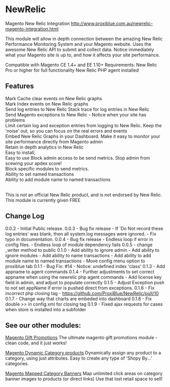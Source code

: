 NewRelic
========

Magento New Relic Integration
http://www.proxiblue.com.au/newrelic-magento-integration.html

This module will allow in depth connection between the amazing New Relic Performance Monitoring System and your Magento website. 
Uses the awesome New Relic API to submit and collect data.
Notice immediately what your Magento site is up to, and how it affects your site performance.

Compatible with Magento CE 1.4+ and EE 1.10+
Requirements:
New Relic Pro or higher for full functionality
New Relic PHP agent installed

Features
--------
Mark Cache clear events on New Relic graphs <br/>
Mark Index events on New Relic graphs <br/>
Send log entries to New Relic Stack trace for log entries in New Relic <br/>
Send Magento exceptions to New Relic - Notice when your site has problems <br/>
Limit certain log and exception entries from logging to New Relic. Keep the 'noise' out, so you can focus on the real errors and events <br/>
Embed New Relic Graphs in your Dashboard. Make it easy to monitor your site performance directly from Magento admin <br/>
Retain in depth analytics in New Relic <br/>
Easy to install, <br/>
Easy to use Block admin access to be send metrics. Stop admin from scewing your apdex score! <br/>
Block specific modules to send metrics. <br/>
Ability to set named transactions <br/>
Ability to add module name to named transactions</br>
<br/>

This is not an official New Relic product, and is not endorsed by New Relic. This module is currently given FREE
</br>

Change Log
----------
0.0.2 - Initial Public release.
0.0.3 - Bug fix release 
        - If 'Do Not record these log entries' was blank, then all system.log messages were ignored.
        - Fix typo in documentation. 
0.0.4 - Bug fix release
        - Endless loop if error in config files. 
        - Endless loop of module dependency fails
0.0.5 - change _writer method to public
0.1.0 - Add ability to ignore admin
      - Add ability to ignore modules
      - Add ability to name transactions
      - Add ability to add module name to named transactions
      - Move config menu option to proxiblue tab
0.1.1 - Bug Fix: #14 - Notice: undefined index 'class'
0.1.3 - Add appname to agent commands
0.1.4 - Further adjustments to set correct appname when using the newrelic php agent commands
      - Add license key field in admin, and adjust to populate correctly
0.1.5 - Adjust Exception push to not set appName if error is pushed direct from exceptions.
0.1.6 - Fix incorrect php closing tag - https://github.com/ProxiBlue/NewRelic/pull/10
0.1.7 - Change way that charts are embeded into dashboard
0.1.8 - Fix double >> in config.xml for closing tag
0.1.9 - Fixed ajax requests for cases when store is installed into a subfolder
 

See our other modules:
----------------------
[Magento Gift Promotions](http://www.proxiblue.com.au/magento-gift-promotions.html)
The ultimate magento gift promotions module - clean code, and it just works!

[Magento Dynamic Category products](http://www.proxiblue.com.au/magento-dynamic-category-products.html)
Dynamically assign any product to a category, using just attributes. Easy to create any type of 'Shopy By...' categories.

[Magento Mapped Category Banners](http://www.proxiblue.com.au/magento-mapped-category-banners.html)
Map unlimited click areas on category banner images to products (or direct links) Use that lost retail space to sell!

